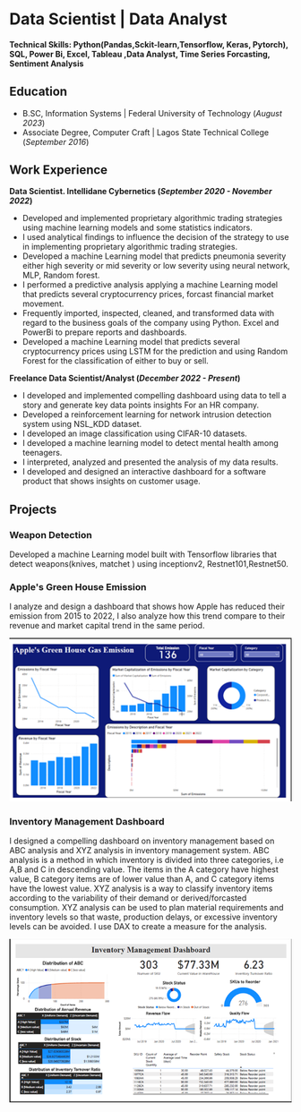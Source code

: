 # Data Scientist | Data Analyst

#### Technical Skills: Python(Pandas,Sckit-learn,Tensorflow, Keras, Pytorch), SQL, Power Bi, Excel, Tableau ,Data Analyst, Time Series Forcasting, Sentiment Analysis

## Education						       		 			        		
- B.SC, Information Systems | Federal University of Technology (_August 2023_)
- Associate Degree, Computer Craft	| Lagos State Technical College (_September 2016_)	

## Work Experience
**Data Scientist. Intellidane Cybernetics (_September 2020 - November 2022_)**
- Developed and implemented proprietary algorithmic trading strategies using machine learning models and some statistics indicators.
- I used analytical findings to influence the decision of the strategy to use in implementing proprietary algorithmic trading strategies.
- Developed a machine Learning model that predicts pneumonia severity either high severity or mid severity or low severity using neural network, MLP, Random forest.
- I performed a predictive analysis applying a machine Learning model that predicts several cryptocurrency prices, forcast financial market movement.
- Frequently imported, inspected, cleaned, and transformed data with regard to the business goals of the company using Python. Excel and PowerBi to prepare reports and dashboards.
- Developed a machine Learning model that predicts several cryptocurrency prices using LSTM for the prediction and using Random Forest for the classification of either to buy or sell.

**Freelance Data Scientist/Analyst (_December 2022 - Present_)**
- I developed and implemented compelling dashboard using data to tell a story and generate key data points insights For an HR company.
- Developed a reinforcement learning for network intrusion detection system using NSL_KDD dataset.
- I developed an image classification using CIFAR-10 datasets.
- I developed a machine learning model to detect mental health among teenagers.
- I interpreted, analyzed and presented the analysis of my data results.
- I developed and designed an interactive dashboard for a software product that shows insights on customer usage.

  
## Projects
### Weapon Detection 
Developed a machine Learning model built with Tensorflow libraries that detect weapons(knives, matchet ) using inceptionv2, Restnet101,Restnet50.


### Apple's Green House Emission

I analyze and design a dashboard that shows how Apple has reduced their emission from 2015 to 2022, I also analyze how this trend compare to their revenue and market capital trend in the same period.

![Apple's Green House Emission](/Picture1.png)

### Inventory Management Dashboard
I designed a compelling dashboard on inventory management based on ABC analysis and XYZ analysis in inventory management system. ABC analysis is a method in which inventory is divided into three categories, i.e A,B and C in descending value. The items in the A category have highest value, B category items are of lower value than A, and C category items have the lowest value. XYZ analysis is a way to classify inventory items according to the variability of their demand or derived/forcasted consumption. XYZ analysis can be used to plan material requirements and inventory levels so that waste, production delays, or excessive inventory levels can be avoided. I use DAX to create a  measure for the analysis.

![Inventory Management Dashboard](/Picture3.png)


